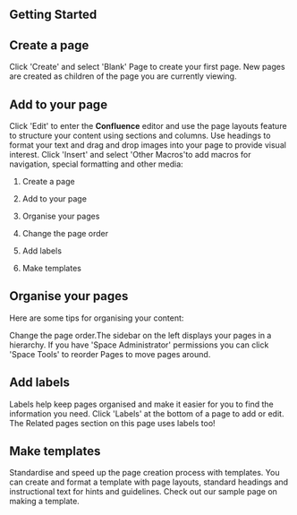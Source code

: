 ## Getting Started 



## Create a page

Click 'Create' and select 'Blank' Page to create your first page. New pages are created as children of the page you are currently viewing.


## Add to your page

Click 'Edit' to enter the **Confluence** editor and use the page layouts feature to structure your content using sections and columns. Use headings to format your text and drag and drop images into your page to provide visual interest. Click 'Insert' and select 'Other 
Macros'to add macros for navigation, special formatting and other media:

1. Create a page

2. Add to your page

3. Organise your pages

4. Change the page order

5. Add labels

6. Make templates


## Organise your pages

Here are some tips for organising your content:

Change the page order.The sidebar on the left displays your pages in a hierarchy. If you have 'Space Administrator' permissions you can click 'Space Tools' to reorder Pages to move pages around. 


## Add labels

Labels help keep pages organised and make it easier for you to find the information you need. Click 'Labels' at the bottom of a page to 
add or edit. The Related pages section on this page uses labels too!


## Make templates

Standardise and speed up the page creation process with templates. You can create and format a template with page layouts, standard headings and instructional text for hints and guidelines. Check out our sample page on making a template.


